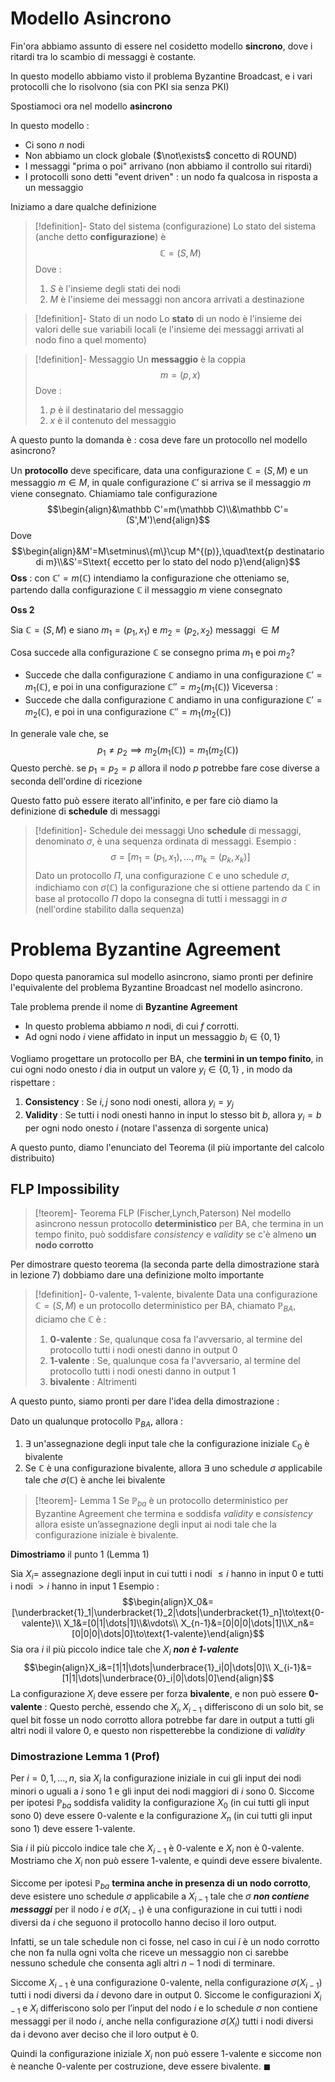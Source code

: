 # Modello Asincrono

Fin'ora abbiamo assunto di essere nel cosidetto modello **sincrono**, dove i ritardi tra lo scambio di messaggi è costante.

In questo modello abbiamo visto il problema Byzantine Broadcast, e i vari protocolli che lo risolvono (sia con PKI sia senza PKI)

Spostiamoci ora nel modello **asincrono**

In questo modello : 
- Ci sono $n$ nodi
- Non abbiamo un clock globale ($\not\exists$ concetto di ROUND)
- I messaggi "prima o poi" arrivano (non abbiamo il controllo sui ritardi)
- I protocolli sono detti "event driven" : un nodo fa qualcosa in risposta a un messaggio

Iniziamo a dare qualche definizione

>[!definition]- Stato del sistema (configurazione)
>Lo stato del sistema (anche detto **configurazione**) è $$\mathbb C=(S,M)$$
>Dove : 
>1. $S$ è l'insieme degli stati dei nodi
>2. $M$ è l'insieme dei messaggi non ancora arrivati a destinazione

>[!definition]- Stato di un nodo
>Lo **stato** di un nodo è l'insieme dei valori delle sue variabili locali (e l'insieme dei messaggi arrivati al nodo fino a quel momento)

>[!definition]- Messaggio
>Un **messaggio** è la coppia $$m=(p,x)$$
>Dove : 
>1. $p$ è il destinatario del messaggio
>2. $x$ è il contenuto del messaggio

A questo punto la domanda è : cosa deve fare un protocollo nel modello asincrono?

Un **protocollo** deve specificare, data una configurazione $\mathbb C=(S,M)$ e un messaggio $m\in M$, in quale configurazione $\mathbb C'$ si arriva se il messaggio $m$ viene consegnato. Chiamiamo tale configurazione $$\begin{align}&\mathbb C'=m(\mathbb C)\\&\mathbb C'=(S',M')\end{align}$$
Dove $$\begin{align}&M'=M\setminus\{m\}\cup M^{(p)},\quad\text{p destinatario di m}\\&S'=S\text{ eccetto per lo stato del nodo p}\end{align}$$
**Oss** : con $\mathbb C'=m(\mathbb C)$ intendiamo la configurazione che otteniamo se, partendo dalla configurazione $\mathbb C$ il messaggio $m$ viene consegnato

**Oss 2**

Sia $\mathbb C=(S,M)$ e siano $m_1=(p_1,x_1)$ e $m_2=(p_2,x_2)$ messaggi $\in M$

Cosa succede alla configurazione $\mathbb C$ se consegno prima $m_1$ e poi $m_2$? 
- Succede che dalla configurazione $\mathbb C$ andiamo in una configurazione $\mathbb C'=m_1(\mathbb C)$, e poi in una configurazione $\mathbb C''=m_2(m_1(\mathbb C))$ 
Viceversa : 
- Succede che dalla configurazione $\mathbb C$ andiamo in una configurazione $\mathbb C'=m_2(\mathbb C)$, e poi in una configurazione $\mathbb C''=m_1(m_2(\mathbb C))$ 

In generale vale che, se $$p_1\neq p_2\implies m_2(m_1(\mathbb C))=m_1(m_2(\mathbb 
C))$$
Questo perchè. se $p_1=p_2=p$ allora il nodo $p$ potrebbe fare cose diverse a seconda dell'ordine di ricezione

Questo fatto può essere iterato all'infinito, e per fare ciò diamo la definizione di **schedule** di messaggi

>[!definition]- Schedule dei messaggi
>Uno **schedule** di messaggi, denominato $\sigma$, è una sequenza ordinata di messaggi. 
>Esempio : $$\sigma=[m_1=(p_1,x_1),\dots,m_k=(p_k,x_k)]$$
>Dato un protocollo $\Pi$, una configurazione $\mathbb C$ e uno schedule $\sigma$, indichiamo con $\sigma(\mathbb C)$ la configurazione che si ottiene partendo da $\mathbb C$ in base al protocollo $\Pi$ dopo la consegna di tutti i messaggi in $\sigma$ (nell'ordine stabilito dalla sequenza)

# Problema Byzantine Agreement

Dopo questa panoramica sul modello asincrono, siamo pronti per definire l'equivalente del problema Byzantine Broadcast nel modello asincrono.

Tale problema prende il nome di **Byzantine Agreement**

- In questo problema abbiamo $n$ nodi, di cui $f$ corrotti.
- Ad ogni nodo $i$ viene affidato in input un messaggio $b_i\in\{0,1\}$

Vogliamo progettare un protocollo per BA, che **termini in un tempo finito**, in cui ogni nodo onesto $i$ dia in output un valore $y_i\in\{0,1\}$ , in modo da rispettare :
1. **Consistency** : Se $i,j$ sono nodi onesti, allora $y_i=y_j$
2. **Validity** : Se tutti i nodi onesti hanno in input lo stesso bit $b$, allora $y_i=b$ per ogni nodo onesto $i$ (notare l'assenza di sorgente unica)

A questo punto, diamo l'enunciato del Teorema (il più importante del calcolo distribuito)

## FLP Impossibility

>[!teorem]- Teorema FLP (Fischer,Lynch,Paterson)
>Nel modello asincrono nessun protocollo **deterministico** per BA, che termina in un tempo finito, può soddisfare *consistency* e *validity* se c'è almeno **un nodo corrotto**

Per dimostrare questo teorema (la seconda parte della dimostrazione starà in lezione 7) dobbiamo dare una definizione molto importante

>[!definition]- 0-valente, 1-valente, bivalente
>Data una configurazione $\mathbb C=(S,M)$ e un protocollo deterministico per BA, chiamato $\mathbb P_{BA}$, diciamo che $\mathbb C$ è : 
>1. **0-valente** : Se, qualunque cosa fa l'avversario, al termine del protocollo tutti i nodi onesti danno in output $0$
>2. **1-valente** : Se, qualunque cosa fa l'avversario, al termine del protocollo tutti i nodi onesti danno in output $1$
>3. **bivalente** : Altrimenti

A questo punto, siamo pronti per dare l'idea della dimostrazione :

Dato un qualunque protocollo $\mathbb P_{BA}$, allora : 
1. $\exists$ un'assegnazione degli input tale che la configurazione iniziale $\mathbb C_0$ è bivalente
2. Se $\mathbb C$ è una configurazione bivalente, allora $\exists$ uno schedule $\sigma$ applicabile tale che $\sigma(\mathbb C)$ è anche lei bivalente

>[!teorem]- Lemma 1
>Se $\mathbb P_{ba}$ è un protocollo deterministico per Byzantine Agreement che termina e soddisfa *validity* e *consistency* allora esiste un’assegnazione degli input ai nodi tale che la configurazione iniziale è bivalente.

**Dimostriamo** il punto 1 (Lemma 1)

Sia $X_i$= assegnazione degli input in cui tutti i nodi $\leq i$ hanno in input $0$ e tutti i nodi $\gt i$ hanno in input 1
Esempio : $$\begin{align}X_0&=[\underbracket{1}_1|\underbracket{1}_2|\dots|\underbracket{1}_n]\to\text{0-valente}\\ X_1&=[0|1|\dots|1]\\&\vdots\\ X_{n-1}&=[0|0|0|\dots|1]\\X_n&=[0|0|0|\dots|0]\to\text{1-valente}\end{align}$$
Sia ora $i$ il più piccolo indice tale che $X_i$ ***non è 1-valente***
$$\begin{align}X_i&=[1|1|\dots|\underbrace{1}_i|0|\dots|0]\\ X_{i-1}&=[1|1|\dots|\underbrace{0}_i|0|\dots|0]\end{align}$$
La configurazione $X_i$ deve essere per forza **bivalente**, e non può essere **0-valente** : Questo perchè, essendo che $X_i,X_{i-1}$ differiscono di un solo bit, se quel bit fosse un nodo corrotto allora potrebbe far dare in output a tutti gli altri nodi il valore $0$, e questo non rispetterebbe la condizione di *validity*

### Dimostrazione Lemma 1 (Prof)

Per $i = 0, 1, \dots , n$, sia $X_i$ la configurazione iniziale in cui gli input dei nodi minori o uguali a $i$ sono $1$ e gli input dei nodi maggiori di $i$ sono $0$. 
Siccome per ipotesi $\mathbb P_{ba}$ soddisfa validity la configurazione $X_0$ (in cui tutti gli input sono 0) deve essere $0$-valente e la configurazione $X_n$ (in cui tutti gli input sono 1) deve essere $1$-valente.

Sia $i$ il più piccolo indice tale che $X_{i−1}$ è $0$-valente e $X_i$ non è $0$-valente.
Mostriamo che $X_i$ non può essere $1$-valente, e quindi deve essere bivalente.

Siccome per ipotesi $\mathbb P_{ba}$ **termina anche in presenza di un nodo corrotto**, deve esistere uno schedule $\sigma$ applicabile a $X_{i−1}$ tale che $\sigma$ ***non contiene messaggi*** per il nodo $i$ e $\sigma(X_{i−1})$ è una
configurazione in cui tutti i nodi diversi da $i$ che seguono il protocollo hanno deciso il loro output.

Infatti, se un tale schedule non ci fosse, nel caso in cui $i$ è un nodo corrotto che non fa nulla ogni volta che riceve un messaggio non ci sarebbe nessuno schedule che consenta agli altri $n − 1$ nodi di terminare.

Siccome $X_{i−1}$ è una configurazione $0$-valente, nella configurazione $\sigma(X_{i−1})$ tutti i nodi diversi
da $i$ devono dare in output $0$. Siccome le configurazioni $X_{i−1}$ e $X_i$ differiscono solo per l’input del nodo $i$ e lo schedule $\sigma$ non contiene messaggi per il nodo $i$, anche nella configurazione $\sigma(X_i)$ tutti i nodi diversi da i devono aver deciso che il loro output è 0. 

Quindi la configurazione iniziale $X_i$ non può essere $1$-valente e siccome non è neanche $0$-valente per costruzione, deve essere bivalente. $\blacksquare$ 